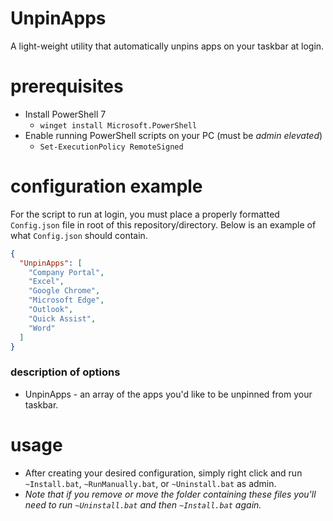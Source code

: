 # UnpinApps

A light-weight utility that automatically unpins apps on your taskbar at login.

# prerequisites

- Install PowerShell 7
  - `winget install Microsoft.PowerShell`
- Enable running PowerShell scripts on your PC (must be _admin elevated_)
  - `Set-ExecutionPolicy RemoteSigned`

# configuration example

For the script to run at login, you must place a properly formatted `Config.json` file in root of this repository/directory. Below is an example of what `Config.json` should contain.

```json
{
  "UnpinApps": [
    "Company Portal",
    "Excel",
    "Google Chrome",
    "Microsoft Edge",
    "Outlook",
    "Quick Assist",
    "Word"
  ]
}
```

### description of options

- UnpinApps - an array of the apps you'd like to be unpinned from your taskbar.

# usage
- After creating your desired configuration, simply right click and run `~Install.bat`, `~RunManually.bat`, or `~Uninstall.bat` as admin.
- *Note that if you remove or move the folder containing these files you'll need to run `~Uninstall.bat` and then `~Install.bat` again.*